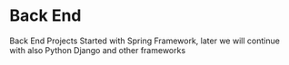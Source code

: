 # Back End
Back End Projects
Started with Spring Framework, later we will continue with also Python Django and other frameworks
